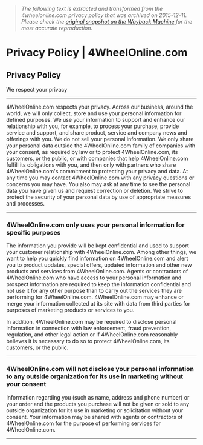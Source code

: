 > *The following text is extracted and transformed from the 4wheelonline.com privacy policy that was archived on 2015-12-11. Please check the [original snapshot on the Wayback Machine](https://web.archive.org/web/20151211173526id_/http%3A//4wheelonline.com/privacypolicy.aspx) for the most accurate reproduction.*

# Privacy Policy | 4WheelOnline.com

## Privacy Policy

We respect your privacy

* * *

4WheelOnline.com respects your privacy. Across our business, around the world, we will only collect, store and use your personal information for defined purposes. We use your information to support and enhance our relationship with you, for example, to process your purchase, provide service and support, and share product, service and company news and offerings with you. We do not sell your personal information. We only share your personal data outside the 4WheelOnline.com family of companies with your consent, as required by law or to protect 4WheelOnline.com, its customers, or the public, or with companies that help 4WheelOnline.com fulfill its obligations with you, and then only with partners who share 4WheelOnline.com's commitment to protecting your privacy and data. At any time you may contact 4WheelOnline.com with any privacy questions or concerns you may have. You also may ask at any time to see the personal data you have given us and request correction or deletion. We strive to protect the security of your personal data by use of appropriate measures and processes. 

* * *

### 4WheelOnline.com only uses your personal information for specific purposes

The information you provide will be kept confidential and used to support your customer relationship with 4WheelOnline.com. Among other things, we want to help you quickly find information on 4WheelOnline.com and alert you to product updates, special offers, updated information and other new products and services from 4WheelOnline.com. Agents or contractors of 4WheelOnline.com who have access to your personal information and prospect information are required to keep the information confidential and not use it for any other purpose than to carry out the services they are performing for 4WheelOnline.com. 4WheelOnline.com may enhance or merge your information collected at its site with data from third parties for purposes of marketing products or services to you. 

In addition, 4WheelOnline.com may be required to disclose personal information in connection with law enforcement, fraud prevention, regulation, and other legal action or if 4WheelOnline.com reasonably believes it is necessary to do so to protect 4WheelOnline.com, its customers, or the public. 

* * *

### 4WheelOnline.com will not disclose your personal information to any outside organization for its use in marketing without your consent

Information regarding you (such as name, address and phone number) or your order and the products you purchase will not be given or sold to any outside organization for its use in marketing or solicitation without your consent. Your information may be shared with agents or contractors of 4WheelOnline.com for the purpose of performing services for 4WheelOnline.com.

* * *
